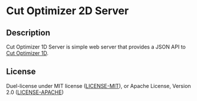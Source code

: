 # Cut Optimizer 2D Server

## Description

Cut Optimizer 1D Server is simple web server that provides a JSON API to [Cut Optimizer 1D](https://github.com/jasonrhansen/cut-optimizer-1d).

## License

Duel-license under MIT license ([LICENSE-MIT](LICENSE-MIT)), or Apache License, Version 2.0 ([LICENSE-APACHE](LICENSE-APACHE))
